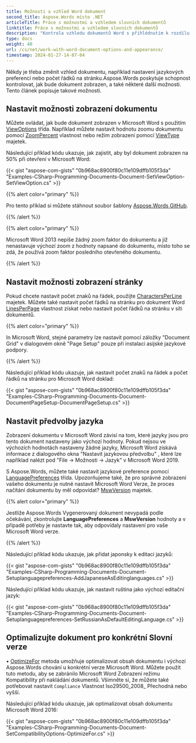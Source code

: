 ```yaml
---
title: Možnosti a vzhled Word dokument
second_title: Aspose.Words místo .NET
articleTitle: Práce s možnostmi a vzhledem slovních dokumentů
linktitle: Práce s možnostmi a vzhledem slovních dokumentů
description: "Kontrola vzhledu dokumentů Word s přihlédnutím k rozdílu mezi různými Microsoft Word verze používající C#."
type: docs
weight: 40
url: /cs/net/work-with-word-document-options-and-appearance/
timestamp: 2024-01-27-14-07-04
---
```


Někdy je třeba změnit vzhled dokumentu, například nastavení jazykových preferencí nebo počet řádků na stránku.Aspose.Words poskytuje schopnost kontrolovat, jak bude dokument zobrazen, a také některé další možnosti. Tento článek popisuje takové možnosti.

## Nastavit možnosti zobrazení dokumentu

Můžete ovládat, jak bude dokument zobrazen v Microsoft Word s použitím [ViewOptions](https://reference.aspose.com/words/net/aspose.words.settings/viewoptions/) třída. Například můžete nastavit hodnotu zoomu dokumentu pomocí [ZoomPercent](https://reference.aspose.com/words/net/aspose.words.settings/viewoptions/zoompercent/) vlastnost nebo režim zobrazení pomocí [ViewType](https://reference.aspose.com/words/net/aspose.words.settings/viewoptions/viewtype/) majetek.

Následující příklad kódu ukazuje, jak zajistit, aby byl dokument zobrazen na 50% při otevření v Microsoft Word:

{{< gist "aspose-com-gists" "0b968ac8900f80c11e109dffb105f3da" "Examples-CSharp-Programming-Documents-Document-SetViewOption-SetViewOption.cs" >}}

{{% alert color="primary" %}}

Pro tento příklad si můžete stáhnout soubor šablony [Aspose.Words GitHub](https://github.com/aspose-words/Aspose.Words-for-.NET/blob/master/Examples/Data/Document.docx).

{{% /alert %}}

{{% alert color="primary" %}}

Microsoft Word 2013 nepíše žádný zoom faktor do dokumentu a již nenastavuje výchozí zoom z hodnoty napsané do dokumentu, místo toho se zdá, že používá zoom faktor posledního otevřeného dokumentu.

{{% /alert %}}

## Nastavit možnosti zobrazení stránky

Pokud chcete nastavit počet znaků na řádek, použijte [CharactersPerLine](https://reference.aspose.com/words/net/aspose.words/pagesetup/charactersperline/) majetek. Můžete také nastavit počet řádků na stránku pro dokument Word [LinesPerPage](https://reference.aspose.com/words/net/aspose.words/pagesetup/linesperpage/) vlastnost získat nebo nastavit počet řádků na stránku v síti dokumentů.

{{% alert color="primary" %}}

In Microsoft Word, stejné parametry lze nastavit pomocí záložky "Document Grid" v dialogovém okně "Page Setup" pouze při instalaci asijské jazykové podpory.

{{% /alert %}}

Následující příklad kódu ukazuje, jak nastavit počet znaků na řádek a počet řádků na stránku pro Microsoft Word doklad:

{{< gist "aspose-com-gists" "0b968ac8900f80c11e109dffb105f3da" "Examples-CSharp-Programming-Documents-Document-DocumentPageSetup-DocumentPageSetup.cs" >}}

## Nastavit předvolby jazyka

Zobrazení dokumentu v Microsoft Word závisí na tom, které jazyky jsou pro tento dokument nastaveny jako výchozí hodnoty. Pokud nejsou ve výchozích hodnotách nastaveny žádné jazyky, Microsoft Word získává informace z dialogového okna "Nastavit jazykovou předvolbu" , které lze například nalézt pod "File → Možnosti → Jazyk" v Microsoft Word 2019.

S Aspose.Words, můžete také nastavit jazykové preference pomocí [LanguagePreferences](https://reference.aspose.com/words/net/aspose.words.loading/languagepreferences/) třída. Upozorňujeme také, že pro správné zobrazení vašeho dokumentu je nutné nastavit Microsoft Word Verze, že proces načítání dokumentu by měl odpovídat? [MswVersion](https://reference.aspose.com/words/net/aspose.words.loading/loadoptions/mswversion/) majetek.

{{% alert color="primary" %}}

Jestliže Aspose.Words Vygenerovaný dokument nevypadá podle očekávání, zkontrolujte **LanguagePreferences** a **MswVersion** hodnoty a v případě potřeby je nastavte tak, aby odpovídaly nastavení pro vaše Microsoft Word verze.

{{% /alert %}}

Následující příklad kódu ukazuje, jak přidat japonsky k editaci jazyků:

{{< gist "aspose-com-gists" "0b968ac8900f80c11e109dffb105f3da" "Examples-CSharp-Programming-Documents-Document-Setuplanguagepreferences-AddJapaneseAsEditinglanguages.cs" >}}

Následující příklad kódu ukazuje, jak nastavit ruština jako výchozí editační jazyk:

{{< gist "aspose-com-gists" "0b968ac8900f80c11e109dffb105f3da" "Examples-CSharp-Programming-Documents-Document-Setuplanguagepreferences-SetRussianAsDefaultEditingLanguage.cs" >}}

## Optimalizujte dokument pro konkrétní Slovní verze

• [OptimizeFor](https://reference.aspose.com/words/net/aspose.words.settings/compatibilityoptions/optimizefor/) metoda umožňuje optimalizovat obsah dokumentu i výchozí Aspose.Words chování u konkrétní verze Microsoft Word. Můžete použít tuto metodu, aby se zabránilo Microsoft Word Zobrazení režimu Kompatibility při nakládání dokumentů. Všimněte si, že můžete také potřebovat nastavit `Compliance` Vlastnost Iso29500_2008_ Přechodná nebo vyšší.

Následující příklad kódu ukazuje, jak optimalizovat obsah dokumentu Microsoft Word 2016:

{{< gist "aspose-com-gists" "0b968ac8900f80c11e109dffb105f3da" "Examples-CSharp-Programming-Documents-Document-SetCompatibilityOptions-OptimizeFor.cs" >}}
